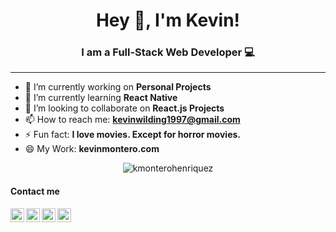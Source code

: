 <h1 align="center"> Hey 👋, I'm Kevin!</h1>
<h3 align="center">I am a Full-Stack Web Developer 💻</h3> 
<hr/>

- 🔭 I’m currently working on **Personal Projects**
- 🌱 I’m currently learning **React Native**
- 👯 I’m looking to collaborate on **React.js Projects**
- 📫 How to reach me: **kevinwilding1997@gmail.com**
- ⚡ Fun fact:  **I love movies. Except for horror movies.**
- 😄 My Work:  **kevinmontero.com**


<p align="center"><img src="https://github-readme-stats.vercel.app/api?username=kmonterohenriquez&show_icons=true" alt="kmonterohenriquez" /></p>

<h4>Contact me</h4>

[<img align="left" alt="kevinmontero.com" width="22px" src="https://www.flaticon.com/svg/static/icons/svg/814/814513.svg" />](https://kevinmontero.com/)
[<img align="left" alt="Kmonterohenriquez | phone" width="22px" src="https://www.flaticon.com/svg/static/icons/svg/732/732200.svg" />](mailto:kevinwilding1997@gmail.com)
[<img align="left" alt="Kmonterohenriquez | LinkedIn" width="22px" src="https://www.flaticon.com/svg/static/icons/svg/174/174857.svg" />](https://www.linkedin.com/in/kevin-montero/)
[<img align="left" alt="codeSTACKr | Instagram" width="22px" src="https://www.flaticon.com/svg/static/icons/svg/1384/1384063.svg" />](https://www.instagram.com/kevinwmh/)



<!--- 🤔 I’m looking for help with ...
- 💬 Ask me about ... -->
